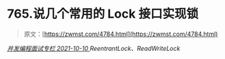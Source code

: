 <!--yml
category: 未分类
date: 0001-01-01 00:00:00
--->

# 765.说几个常用的 Lock 接口实现锁

> 原文：[https://zwmst.com/4784.html](https://zwmst.com/4784.html)

   [ *并发编程面试专栏* ](https://zwmst.com/%e5%b9%b6%e5%8f%91%e7%bc%96%e7%a8%8b%e9%9d%a2%e8%af%95%e4%b8%93%e6%a0%8f)*[ <time datetime="2021-10-10T22:46:55+08:00"> 2021-10-10 </time> ](https://zwmst.com/4784.html)  ReentrantLock、ReadWriteLock*